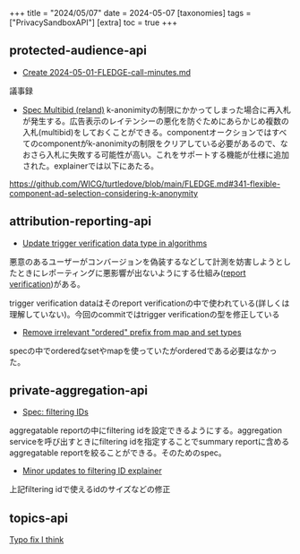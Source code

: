 +++
title = "2024/05/07"
date = 2024-05-07
[taxonomies]
tags = ["PrivacySandboxAPI"]
[extra]
toc = true
+++

## protected-audience-api
* [Create 2024-05-01-FLEDGE-call-minutes.md](https://github.com/WICG/turtledove/commit/37a9a93c83ec56b723e65d6d560a5f5335e065b3)

議事録

* [Spec Multibid (reland)](https://github.com/WICG/turtledove/commit/ebbee813c4d3cf0f25a131bc5d6c5e0a5e8cb26a)
k-anonimityの制限にかかってしまった場合に再入札が発生する。広告表示のレイテンシーの悪化を防ぐためにあらかじめ複数の入札(multibid)をしておくことができる。componentオークションではすべてのcomponentがk-anonimityの制限をクリアしている必要があるので、なおさら入札に失敗する可能性が高い。これをサポートする機能が仕様に追加された。explainerでは以下にあたる。

https://github.com/WICG/turtledove/blob/main/FLEDGE.md#341-flexible-component-ad-selection-considering-k-anonymity



## attribution-reporting-api
* [Update trigger verification data type in algorithms](https://github.com/WICG/attribution-reporting-api/commit/e5d047c05baa2af9d4459addec3e3663c506f7f2)

悪意のあるユーザーがコンバージョンを偽装するなどして計測を妨害しようとしたときにレポーティングに悪影響が出ないようにする仕組み([report verification](https://github.com/WICG/attribution-reporting-api/blob/main/report_verification.md))がある。

trigger verification dataはそのreport verificationの中で使われている(詳しくは理解していない)。今回のcommitではtrigger verificationの型を修正している


* [Remove irrelevant "ordered" prefix from map and set types](https://github.com/WICG/attribution-reporting-api/commit/4d166c86f8b65522923393bc787ab8c28209700c)

specの中でorderedなsetやmapを使っていたがorderedである必要はなかった。
## private-aggregation-api
* [Spec: filtering IDs](https://github.com/patcg-individual-drafts/private-aggregation-api/commit/a857522fe44b076baacac64bf2d2df0a9d956a46)

aggregatable reportの中にfiltering idを設定できるようにする。aggregation serviceを呼び出すときにfiltering idを指定することでsummary reportに含めるaggregatable reportを絞ることができる。そのためのspec。


* [Minor updates to filtering ID explainer](https://github.com/patcg-individual-drafts/private-aggregation-api/commit/7634a8a79955990d3e76834d49727086548100b6)


上記filtering idで使えるidのサイズなどの修正

## topics-api
[Typo fix I think](https://github.com/patcg-individual-drafts/topics/commit/60727e76e3e32dfaf464a18b52fec05c32f708e4)
